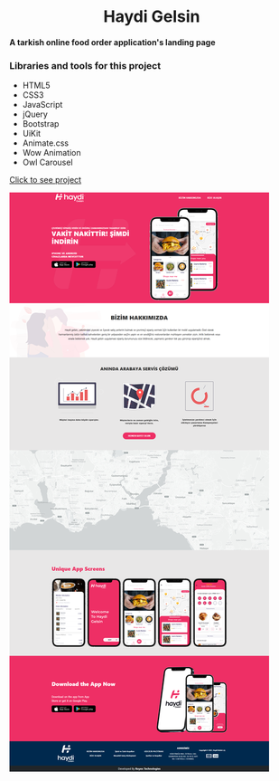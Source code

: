 <h1 style="text-align:center; font-weight:bold">Haydi Gelsin</h1>

<h4>A tarkish online food order application's landing page</h4>

### Libraries and tools for this project

-   HTML5
-   CSS3
-   JavaScript
-   jQuery
-   Bootstrap
-   UiKit
-   Animate.css
-   Wow Animation
-   Owl Carousel

[Click to see project]('https://sazzad-anwar.github.io/Haydi-Gelsin')

<img src="./index.png" />
